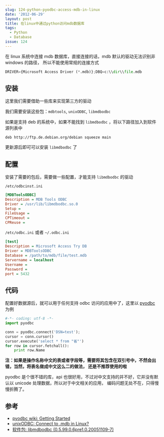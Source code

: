 ```yaml
---
slug: 124-python-pyodbc-access-mdb-in-linux
date: '2012-06-29'
layout: post
title: 在linux中通过python访问mdb数据库
tags:
  - Python
  - Database
issue: 124
---
```


在 linux 系统中连接 mdb 数据库，直接连接的话，mdb 默认的驱动无法识别非 windows 的路径，
所以不能使用常规的连接方式

```py
DRIVER={Microsoft Access Driver (*.mdb)};DBQ=c:\\dir\\file.mdb
```

安装
-------

这里我们需要借助一些库来实现第三方的驱动

我们需要安装这些包：`mdbtools`, `unixODBC`, `libmdbodbc`

如果是支持 deb 的系统中，如果不能找到 `libmdbodbc` ，将以下路径加入到软件源列表中

```
deb http://ftp.de.debian.org/debian squeeze main
```

更新源后即可可以安装 `libmdbodbc` 了

配置
-------

安装了需要的包后，需要做一些配置，才能支持 `libmdbodbc` 的驱动

`/etc/odbcinst.ini`

```ini
[MDBToolsODBC]
Description = MDB Tools ODBC
Driver = /usr/lib/libmdbodbc.so.0
Setup =
FileUsage =
CPTimeout =
CPReuse =
```

`/etc/odbc.ini` 或者 `~/.odbc.ini`

```ini
[test]
Description = Microsoft Access Try DB
Driver = MDBToolsODBC
Database = /path/to/mdb/file/test.mdb
Servername = localhost
Username =
Password =
port = 5432
```

代码
------

配置好数据源后，就可以用于任何支持 odbc 访问的应用中了，这里以 [pyodbc][1] 为例

```py
#-*- coding: utf-8 -*-
import pyodbc

conn = pyodbc.connect('DSN=test');
cursor = conn.cursor()
cursor.execute('select * from "省"')
for row in cursor.fetchall():
    print row.Name
```

**注：如果是操作名称中文的表或者字段等，需要将其包含在双引号中，不然会出错，当然，将表名做成中文这么二的做法，
还是不推荐使用的啦**

pyodbc 是个很不错的库，api 也很好用，不过对中文支持的并不好，它并没有默认以 unicode 处理数据，所以对于中文相关的应用，
编码问题无处不在，只得慢慢折腾了。

参考
-------

 - [pyodbc wiki: Getting Started][r1]
 - [unixODBC: Connect to .mdb in Linux?][r2]
 - [软件包: libmdbodbc (0.5.99.0.6pre1.0.20051109-7)][r3]


[1]: http://code.google.com/p/pyodbc/
[r1]: http://code.google.com/p/pyodbc/wiki/GettingStarted
[r2]: http://nikunjlahoti.com/2010/11/03/unixodbc-connect-to-mdb-in-linux/
[r3]: http://packages.debian.org/squeeze/libmdbodbc

